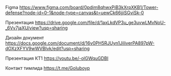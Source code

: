 Figma https://www.figma.com/board/0pdim8qhwxPiB3kXrpXKB1/Tower-defense?node-id=0-1&node-type=canvas&t=uewCk66jjiSGviSk-0

Презентация https://drive.google.com/file/d/1axLkdVP3u_ge3uvwLMvNoU-_6Vv7jaXU/view?usp=sharing

Дизайн документ https://docs.google.com/document/d/16v0PH5RJUyn1JiIiverPA897pW-dOXzXFYV9wWVBIvk/edit?usp=sharing

Презентация КТ1 https://youtu.be/-olGWquGDBI

Контакт тимлида https://t.me/Goluboyp
